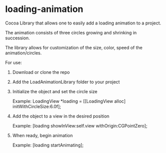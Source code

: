 loading-animation
=================

Cocoa Library that allows one to easily add a loading animation to a project.

The animation consists of three circles growing and shrinking in succession.

The library allows for customization of the size, color, speed of the animation/circles.

For use:

1) Download or clone the repo

2) Add the LoadAnimationLibrary folder to your project

3) Initialize the object and set the circle size

    Example: LoadingView *loading = [[LoadingView alloc] initWithCircleSize:6.0f];
    
4) Add the object to a view in the desired position

    Example: [loading showInView:self.view withOrigin:CGPointZero];
    
5) When ready, begin animation

    Example: [loading startAnimating];
    
